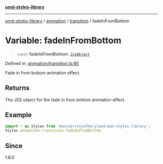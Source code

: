 [**umd-styles-library**](../../../../README.md)

***

[umd-styles-library](../../../../modules.md) / [animation](../../../README.md) / [transition](../README.md) / fadeInFromBottom

# Variable: fadeInFromBottom

> `const` **fadeInFromBottom**: [`JssObject`](../../../../utilities/namespaces/transform/type-aliases/JssObject.md)

Defined in: [animation/transition.ts:95](https://github.com/UMD-Digital/design-system/blob/8c958a0419ab79ba8bcba0aabd12f79a69ac5834/packages/styles/source/animation/transition.ts#L95)

Fade in from bottom animation effect.

## Returns

The JSS object for the fade in from bottom animation effect.

## Example

```typescript
import * as Styles from '@universityofmaryland/web-styles-library';
Styles.animation.transition.fadeInFromBottom
```

## Since

1.8.0
